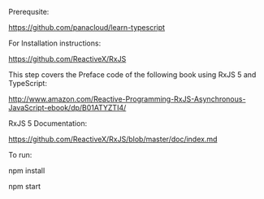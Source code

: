 Prerequsite:

https://github.com/panacloud/learn-typescript

For Installation instructions:

https://github.com/ReactiveX/RxJS

This step covers the Preface code of the following book using RxJS 5 and TypeScript:

http://www.amazon.com/Reactive-Programming-RxJS-Asynchronous-JavaScript-ebook/dp/B01ATYZTI4/

RxJS 5 Documentation:

https://github.com/ReactiveX/RxJS/blob/master/doc/index.md

To run:

npm install

npm start

